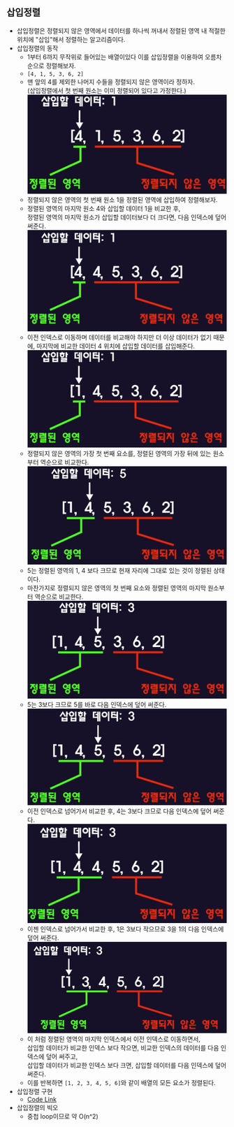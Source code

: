 ## 삽입정렬

- 삽입정렬은 정렬되지 않은 영역에서 데이터를 하나씩 꺼내서 정렬된 영역 내 적절한 위치에 "삽입"해서 정렬하는 알고리즘이다.
- 삽입정렬의 동작
  - 1부터 6까지 무작위로 들어있는 배열이있다 이를 삽입정렬을 이용하여 오름차순으로 정렬해보자.
  - `[4, 1, 5, 3, 6, 2]`
  - 맨 앞의 4를 제외한 나머지 수들을 정렬되지 않은 영역이라 정하자.  
    (삽입정렬에서 첫 번째 원소는 이미 정렬되어 있다고 가정한다.)  
    <img src="./img/1.png">
  - 정렬되지 않은 영역의 첫 번째 원소 1을 정렬된 영역에 삽입하여 정렬해보자.
  - 정렬된 영역의 마지막 원소 4와 삽입할 데이터 1을 비교한 후,  
    정렬된 영역의 마지막 원소가 삽입할 데이터보다 더 크다면, 다음 인덱스에 덮어써준다.  
    <img src="./img/2.png">
  - 이전 인덱스로 이동하며 데이터를 비교해야 하지만 더 이상 데이터가 없기 때문에,
    마지막에 비교한 데이터 4 위치에 삽입할 데이터를 삽입해준다.  
    <img src="./img/3.png">
  - 정렬되지 않은 영역의 가장 첫 번째 요소를, 정렬된 영역의 가장 뒤에 있는 원소부터 역순으로 비교한다.  
    <img src="./img/4.png">
  - 5는 정렬된 영역의 1, 4 보다 크므로 현재 자리에 그대로 있는 것이 정렬된 상태이다.
  - 마찬가지로 정렬되지 않은 영역의 첫 번째 요소와 정렬된 영역의 마지막 원소부터 역순으로 비교한다.  
    <img src="./img/5.png">
  - 5는 3보다 크므로 5를 바로 다음 인덱스에 덮어 써준다.  
    <img src="./img/6.png">
  - 이전 인덱스로 넘어가서 비교한 후, 4는 3보다 크므로 다음 인덱스에 덮어 써준다.  
    <img src="./img/7.png">
  - 이젠 인덱스로 넘어가서 비교한 후, 1은 3보다 작으므로 3을 1의 다음 인덱스에 덮어 써준다.  
    <img src="./img/8.png">
  - 이 처럼 정렬된 영역의 마지막 인덱스에서 이전 인덱스로 이동하면서,  
    삽입할 데이터가 비교한 인덱스 보다 작으면, 비교한 인덱스의 데이터를 다음 인덱스에 덮어 써주고,  
    삽입할 데이터가 비교한 인덱스 보다 크면, 삽입할 데이터를 다음 인덱스에 덮어 써준다.
  - 이를 반복하면 `[1, 2, 3, 4, 5, 6]`와 같이 배열의 모든 요소가 정렬된다.
- 삽입정렬 구현
  - [Code Link](../dev/insertion_sort.mjs)
- 삽입정렬의 빅오
  - 중첩 loop이므로 약 O(n^2)
